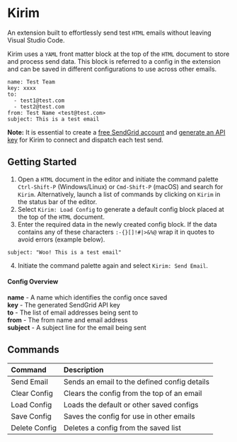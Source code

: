# Kirim

An extension built to effortlessly send test `HTML` emails without leaving Visual Studio Code.

Kirim uses a `YAML` front matter block at the top of the `HTML` document to store and process send data. This block is referred to a config in the extension and can be saved in different configurations to use across other emails.

~~~~text
name: Test Team
key: xxxx
to:
  - test1@test.com
  - test2@test.com
from: Test Name <test@test.com>
subject: This is a test email
~~~~

**Note:** It is essential to create a [free SendGrid account](https://signup.sendgrid.com) and [generate an API key](https://sendgrid.com/docs/ui/account-and-settings/api-keys/#creating-an-api-key) for Kirim to connect and dispatch each test send.

## Getting Started

1. Open a `HTML` document in the editor and initiate the command palette `Ctrl-Shift-P` (Windows/Linux) or `Cmd-Shift-P` (macOS) and search for `Kirim`. Alternatively, launch a list of commands by clicking on `Kirim` in the status bar of the editor.
2. Select `Kirim: Load Config` to generate a default config block placed at the top of the `HTML` document.
3. Enter the required data in the newly created config block. If the data contains any of these characters `:-{}[]!#|>&%@` wrap it in quotes to avoid errors (example below).

~~~~text
subject: "Woo! This is a test email"
~~~~

4. Initiate the command palette again and select `Kirim: Send Email`.

#### Config Overview

**name** - A name which identifies the config once saved  
**key** - The generated SendGrid API key  
**to** - The list of email addresses being sent to  
**from** - The from name and email address  
**subject** - A subject line for the email being sent

## Commands

| Command | Description |
|:--|:--|
| Send Email | Sends an email to the defined config details |
| Clear Config | Clears the config from the top of an email |
| Load Config | Loads the default or other saved configs |
| Save Config | Saves the config for use in other emails |
| Delete Config | Deletes a config from the saved list |

